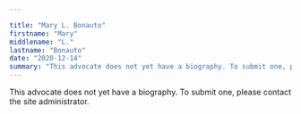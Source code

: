 ```yaml
---

title: "Mary L. Bonauto"
firstname: "Mary"
middlename: "L."
lastname: "Bonauto"
date: "2020-12-14"
summary: "This advocate does not yet have a biography. To submit one, please contact the site administrator."
---
```

This advocate does not yet have a biography. To submit one, please contact the site administrator.

